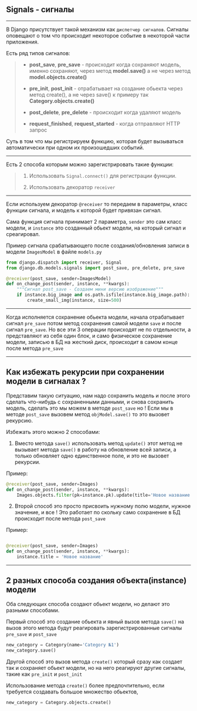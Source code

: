 Signals - сигналы
---
---

В Django присутствует такой механизм как `диспетчер сигналов`.
Сигналы оповещают о том что происходит некоторое событие в
некоторой части приложения.

Есть ряд типов сигналов:

>- **post_save**,  **pre_save** - происходит когда сохраняют
   > модель, именно сохраняют, через метод **model.save()** а не через
   > метод **model.objects.create()** 
> 
> 
>- **pre_init**, **post_init** - отрабатывает на создание обьекта 
> через метод create(), а не через save() к примеру так
> **Category.objects.create()**
> 
> 
>- **post_delete**, **pre_delete** - происходит когда удаляют
   > модель
> 
> 
>- **request_finished**, **request_started** - когда отправляют
   > HTTP запрос

Суть в том что мы регистрируем функцию, которая будет вызываться
автоматически при одном их произошедших событий.

---

Есть 2 способа которым можно зарегистрировать такие функции:

>1. Использовать `Signal.connect()` для регистрации функции.
> 
> 
>2. Использовать декоратор `receiver`

---

Если используем декоратор `@receiver` то передаем в параметры, 
класс функции сигнала, и модель к которой будет привязан сигнал.

Сама функция сигнала принимает 2 параметра, `sender` это сам класс
модели, и `instance` это созданный обьект модели, на который сигнал
и среагировал.

Пример сигнала срабатывающего после создания/обновления записи
в модели `ImagesModel` в файле `models.py`
```python
from django.dispatch import receiver, Signal
from django.db.models.signals import post_save, pre_delete, pre_save

@receiver(post_save, sender=ImagesModel)
def on_change_post(sender, instance, **kwargs):
    """Сигнал post_save - Создаем мини версию изображение"""
    if instance.big_image and os.path.isfile(instance.big_image.path):
        create_small_img(instance, size=500)
```
---
Когда исполняется сохранение обьекта модели, начала отрабатывает 
сигнал `pre_save` потом метод сохранения самой модели `save` и 
после сигнал `pre_save`. Но все эти 3 операции происходят не по
отдельности, а представляют из себя один блок, и само физическое
сохранение модели, записью в БД на жесткий диск, происходит в 
самом конце после метода `pre_save`

---

Как избежать рекурсии при сохранении модели в сигналах ?
---

Представим такую ситуацию, нам надо сохранить модель и после этого
сделать что-нибудь с сохраненными данными, и снова сохранить модель,
сделать это мы можем в методе `post_save` но ! Если мы в методе 
`post_save` вызовем метод `objModel.save()` то это вызовет 
рекурсию.

Избежать этого можно 2 способами:

1. Вместо метода `save()` использовать метод `update()` этот метод
не вызывает метода `save()` в работу на обновление всей записи, а
только обновляет одно единственное поле, и это не вызовет рекурсии.

Пример:
```python
@receiver(post_save, sender=Images)
def on_change_post(sender, instance, **kwargs):
    Images.objects.filter(pk=instance.pk).update(title='Новое название')
```


2. Второй способ это просто присвоить нужному полю модели, нужное
значение, и все ! Это работает по скольку само сохранение в БД
происходит после метода `post_save` 

Пример:
```python

@receiver(post_save, sender=Images)
def on_change_post(sender, instance, **kwargs):
    instance.title = 'Новое название'
```

---

2 разных способа создания объекта(instance) модели
---

Оба следующих способа создают обьект модели, но делают это разными
способами.

Первый способ это создание обьекта и явный вызов метода `save()` на
вызов этого метода будут реагировать зарегистрированные сигналы 
`pre_save` и `post_save`

```python
new_category = Category(name='Category №1')
new_category.save()
```

Другой способ это вызов метода `create()` который сразу как создает 
так и сохраняет обьект модели, но на него реагируют другие сигналы,
такие как `pre_init` и `post_init`

Использование метода `create()` более предпочтительно, если требуется
создавать большое множество обьектов,

```python
new_category = Category.objects.create()
```
